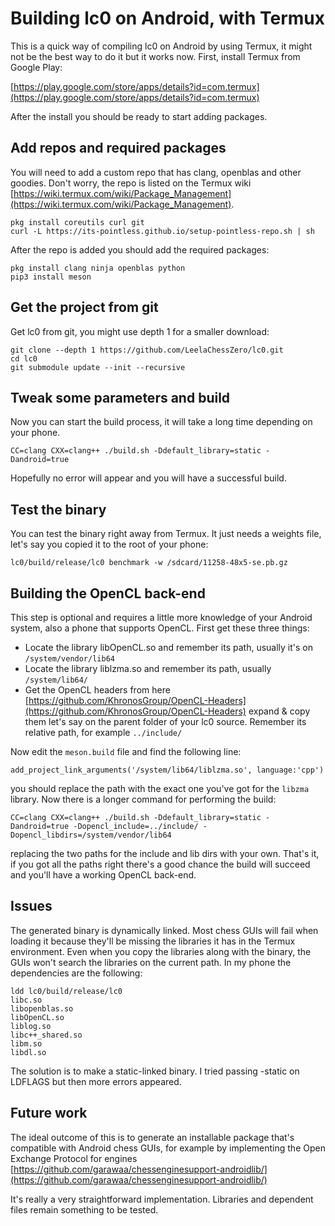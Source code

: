 
# Building lc0 on Android, with Termux

This is a quick way of compiling lc0 on Android by using Termux, it might not be the best way to do it but it works now. First, install Termux from Google Play:

[https://play.google.com/store/apps/details?id=com.termux](https://play.google.com/store/apps/details?id=com.termux)

After the install you should be ready to start adding packages.

## Add repos and required packages

You will need to add a custom repo that has clang, openblas and other goodies. Don't worry, the repo is listed on the Termux wiki [https://wiki.termux.com/wiki/Package_Management](https://wiki.termux.com/wiki/Package_Management).

```
pkg install coreutils curl git
curl -L https://its-pointless.github.io/setup-pointless-repo.sh | sh
```

After the repo is added you should add the required packages:

```
pkg install clang ninja openblas python
pip3 install meson
```

## Get the project from git

Get lc0 from git, you might use depth 1 for a smaller download:

```
git clone --depth 1 https://github.com/LeelaChessZero/lc0.git
cd lc0
git submodule update --init --recursive
```

## Tweak some parameters and build

Now you can start the build process, it will take a long time depending on your phone.

```
CC=clang CXX=clang++ ./build.sh -Ddefault_library=static -Dandroid=true
```

Hopefully no error will appear and you will have a successful build.

## Test the binary

You can test the binary right away from Termux. It just needs a weights file, let's say you copied it to the root of your phone:

```
lc0/build/release/lc0 benchmark -w /sdcard/11258-48x5-se.pb.gz
```

## Building the OpenCL back-end

This step is optional and requires a little more knowledge of your Android system, also a phone that supports OpenCL. First get these three things:

* Locate the library libOpenCL.so and remember its path, usually it's on `/system/vendor/lib64`
* Locate the library liblzma.so and remember its path, usually `/system/lib64/`
* Get the OpenCL headers from here [https://github.com/KhronosGroup/OpenCL-Headers](https://github.com/KhronosGroup/OpenCL-Headers) expand & copy them let's say on the parent folder of your lc0 source. Remember its relative path, for example `../include/`

Now edit the `meson.build` file and find the following line:

```
add_project_link_arguments('/system/lib64/liblzma.so', language:'cpp')
```

you should replace the path with the exact one you've got for the `libzma` library. Now there is a longer command for performing the build:

```
CC=clang CXX=clang++ ./build.sh -Ddefault_library=static -Dandroid=true -Dopencl_include=../include/ -Dopencl_libdirs=/system/vendor/lib64
```

replacing the two paths for the include and lib dirs with your own. That's it, if you got all the paths right there's a good chance the build will succeed and you'll have a working OpenCL back-end.

## Issues

The generated binary is dynamically linked. Most chess GUIs will fail when loading it because they'll be missing the libraries it has in the Termux environment. Even when you copy the libraries along with the binary, the GUIs won't search the libraries on the current path. In my phone the dependencies are the following:

```
ldd lc0/build/release/lc0
libc.so
libopenblas.so
libOpenCL.so
liblog.so
libc++_shared.so
libm.so
libdl.so
```

The solution is to make a static-linked binary. I tried passing -static on LDFLAGS but then more errors appeared.

## Future work

The ideal outcome of this is to generate an installable package that's compatible with Android chess GUIs, for example by implementing the Open Exchange Protocol for engines [https://github.com/garawaa/chessenginesupport-androidlib/](https://github.com/garawaa/chessenginesupport-androidlib/)

It's really a very straightforward implementation. Libraries and dependent files remain something to be tested.

